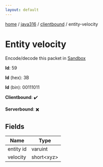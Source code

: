 ```yaml
---
layout: default
---
```


[home](/)  /  [java316](/protocol/java316)  /  [clientbound](/protocol/java316/clientbound)  /  entity-velocity

# Entity velocity

Encode/decode this packet in [Sandbox](../../../sandbox/java316#Clientbound.EntityVelocity)

**Id**: 59

**Id** (hex): 3B

**Id** (bin): 00111011

**Clientbound**: ✔️

**Serverbound**: ✖️

## Fields

Name | Type
---|---
entity id | varuint
velocity | short&lt;xyz&gt;
